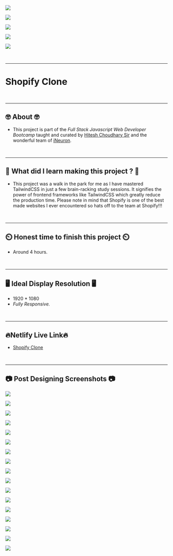 
![](https://img.shields.io/badge/Clone%20Project%20-Shopify%20Clone-brightgreen)

![](https://img.shields.io/badge/Tech%20Stack-HTML%20%7C%20CSS%20%7C%20TailwindCSS-blue)

![](https://img.shields.io/badge/Special%20Thanks-Hitesh%20Choudhary%20%7C%20iNeuron-orange)

![](https://img.shields.io/badge/Project%20Owner-Manik%20Dixit-lightgrey)

![](https://img.shields.io/badge/Motto-%E2%80%9CAny%20fool%20can%20write%20code%20that%20a%20computer%20can%20understand.%20Good%20programmers%20write%20code%20that%20humans%20can%20understand.%E2%80%9D%20%E2%80%93%20Martin%20Fowler-red)

&nbsp;
***

# **Shopify Clone**

&nbsp;
***
## **🤓 About 🤓**

- This project is part of the *Full Stack Javascript Web Developer Bootcamp* taught and curated by [Hitesh Choudhary Sir](https://www.instagram.com/hiteshchoudharyofficial) and the wonderful team of [iNeuron](https://ineuron.ai/).


&nbsp;
***
## **🤔 What did I learn making this project ? 🤔**

- This project was a walk in the park for me as I have mastered TailwindCSS in just a few brain-racking study sessions. It signifies the power of frontend frameworks like TailwindCSS which greatly reduce the production time. Please note in mind that Shopify is one of the best made websites I ever encountered so hats off to the team at Shopify!!!

&nbsp;
***
## **⏲️ Honest time to finish this project ⏲️**

- Around 4 hours. 

&nbsp;
***
## **🖥️ Ideal Display Resolution 🖥️**

- 1920 * 1080
- *Fully Responsive.*

&nbsp;
***
## **🔥Netlify Live Link🔥**
- [Shopify Clone](https://shopify-clone-by-manik.netlify.app)

&nbsp;
***
## **📷 Post Designing Screenshots 📷**

![](https://github.com/manikD1/TailwindCSS-Shopify-Clone/blob/main/Screenshots/Screen1.JPG)

![](https://github.com/manikD1/TailwindCSS-Shopify-Clone/blob/main/Screenshots/Screen2.JPG)

![](https://github.com/manikD1/TailwindCSS-Shopify-Clone/blob/main/Screenshots/Screen3.JPG)

![](https://github.com/manikD1/TailwindCSS-Shopify-Clone/blob/main/Screenshots/Screen4.JPG)

![](https://github.com/manikD1/TailwindCSS-Shopify-Clone/blob/main/Screenshots/Screen5.JPG)

![](https://github.com/manikD1/TailwindCSS-Shopify-Clone/blob/main/Screenshots/Screen6.JPG)

![](https://github.com/manikD1/TailwindCSS-Shopify-Clone/blob/main/Screenshots/Screen7.JPG)

![](https://github.com/manikD1/TailwindCSS-Shopify-Clone/blob/main/Screenshots/Screen8.JPG)

![](https://github.com/manikD1/TailwindCSS-Shopify-Clone/blob/main/Screenshots/Screen9.JPG)

![](https://github.com/manikD1/TailwindCSS-Shopify-Clone/blob/main/Screenshots/Screen10.JPG)

![](https://github.com/manikD1/TailwindCSS-Shopify-Clone/blob/main/Screenshots/Screen11.JPG)

![](https://github.com/manikD1/TailwindCSS-Shopify-Clone/blob/main/Screenshots/Screen12.JPG)

![](https://github.com/manikD1/TailwindCSS-Shopify-Clone/blob/main/Screenshots/Screen13.JPG)

![](https://github.com/manikD1/TailwindCSS-Shopify-Clone/blob/main/Screenshots/Screen14.JPG)

![](https://github.com/manikD1/TailwindCSS-Shopify-Clone/blob/main/Screenshots/Screen15.JPG)

![](https://github.com/manikD1/TailwindCSS-Shopify-Clone/blob/main/Screenshots/Screen16.JPG)

![](https://github.com/manikD1/TailwindCSS-Shopify-Clone/blob/main/Screenshots/Screen17.JPG)





